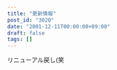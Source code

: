 ```yaml
---
title: "更新情報"
post_id: "3020"
date: "2001-12-11T00:00:00+09:00"
draft: false
tags: []
---
```



リニューアル戻し(笑
